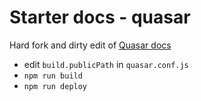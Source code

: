# Starter docs - quasar

Hard fork and dirty edit of [Quasar docs](https://github.com/quasarframework/quasar/tree/dev/docs)

- edit `build.publicPath` in `quasar.conf.js`
- `npm run build`
- `npm run deploy`
